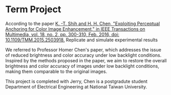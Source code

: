 # Term Project

According to the paper [K. -T. Shih and H. H. Chen, "Exploiting Perceptual Anchoring for Color Image Enhancement," in IEEE Transactions on Multimedia, vol. 18, no. 2, pp. 300-310, Feb. 2016, doi: 10.1109/TMM.2015.2503918.](https://ieeexplore.ieee.org/abstract/document/7337421?casa_token=rIkrlg4_mfEAAAAA:jYkK8YLOXrEBQ2EEQJuxkuvqQcXZ-9btvzoeMybTLATr9BhbcFARtFYtWYaM0N44lzGvBO5ydwU) Replicate and simulate experimental results  

We referred to Professor Homer Chen's paper, which addresses the issue of 
reduced brightness and color accuracy under low backlight conditions. Inspired by 
the methods proposed in the paper, we aim to restore the overall brightness and 
color accuracy of images under low backlight conditions, making them 
comparable to the original images.  

This project is completed with Jerry, Chen is a postgradute student Department of Electrical Engineering at National Taiwan University.  
